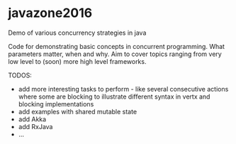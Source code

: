 # javazone2016
Demo of various concurrency strategies in java

Code for demonstrating basic concepts in concurrent programming. What parameters matter, when and why.
Aim to cover topics ranging from very low level to (soon) more high level frameworks.

TODOS: 
- add more interesting tasks to perform - like several consecutive actions where some are blocking to illustrate different syntax in vertx and blocking implementations
- add examples with shared mutable state
- add Akka
- add RxJava
- ...
